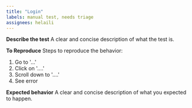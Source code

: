 ```yaml
---
title: "Login"
labels: manual test, needs triage
assignees: helaili
---
```


**Describe the test**
A clear and concise description of what the test is.

**To Reproduce**
Steps to reproduce the behavior:
1. Go to '...'
2. Click on '....'
3. Scroll down to '....'
4. See error

**Expected behavior**
A clear and concise description of what you expected to happen.

